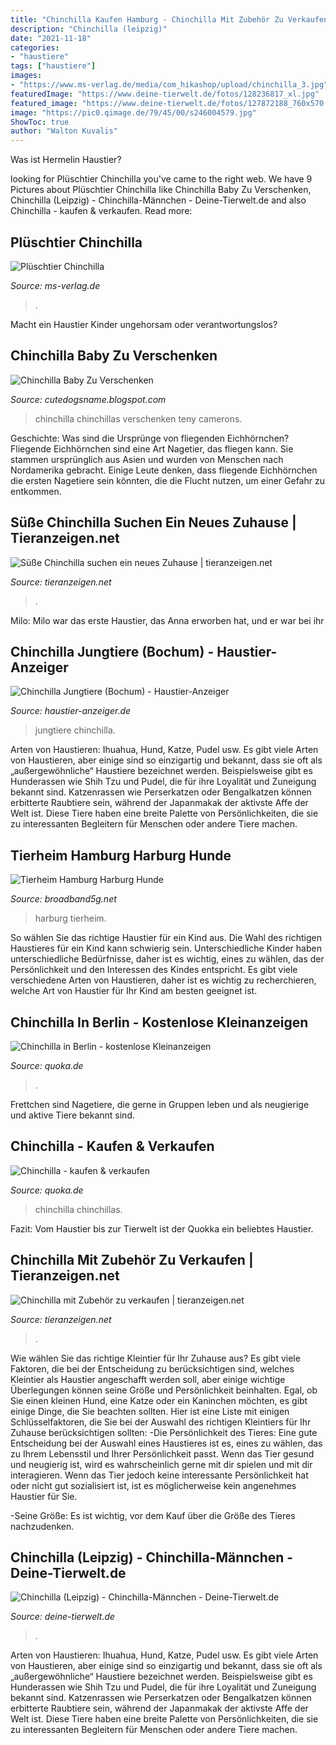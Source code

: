 ```yaml
---
title: "Chinchilla Kaufen Hamburg - Chinchilla Mit Zubehör Zu Verkaufen"
description: "Chinchilla (leipzig)"
date: "2021-11-18"
categories:
- "haustiere"
tags: ["haustiere"]
images:
- "https://www.ms-verlag.de/media/com_hikashop/upload/chinchilla_3.jpg"
featuredImage: "https://www.deine-tierwelt.de/fotos/128236817_xl.jpg"
featured_image: "https://www.deine-tierwelt.de/fotos/127872188_760x570.jpg"
image: "https://pic0.qimage.de/79/45/00/s246004579.jpg"
ShowToc: true
author: "Walton Kuvalis"
---
```



Was ist Hermelin Haustier?

	

		
looking for Plüschtier Chinchilla you've came to the right web. We have 9 Pictures about Plüschtier Chinchilla like Chinchilla Baby Zu Verschenken, Chinchilla (Leipzig) - Chinchilla-Männchen - Deine-Tierwelt.de and also Chinchilla - kaufen &amp; verkaufen. Read more:
		
    
## Plüschtier Chinchilla

<img loading=lazy src="https://www.ms-verlag.de/media/com_hikashop/upload/chinchilla_3.jpg" onerror="this.onerror=null;this.src='https://tse1.mm.bing.net/th?id=OIP.WEzthjjaKkFkN-3sqfAvJwHaE8&amp;pid=15.1';" alt="Plüschtier Chinchilla">

_Source: ms-verlag.de_

>. 

	

Macht ein Haustier Kinder ungehorsam oder verantwortungslos?

    
## Chinchilla Baby Zu Verschenken

<img loading=lazy src="https://i.pinimg.com/originals/71/3a/f2/713af2ddd0376eab47c3fd8e59784d12.jpg" onerror="this.onerror=null;this.src='https://tse1.mm.bing.net/th?id=OIP.jWCXPG9YbyupBY9_Flw2sAHaHa&amp;pid=15.1';" alt="Chinchilla Baby Zu Verschenken">

_Source: cutedogsname.blogspot.com_

>chinchilla chinchillas verschenken teny camerons. 

	

Geschichte: Was sind die Ursprünge von fliegenden Eichhörnchen?
Fliegende Eichhörnchen sind eine Art Nagetier, das fliegen kann. Sie stammen ursprünglich aus Asien und wurden von Menschen nach Nordamerika gebracht. Einige Leute denken, dass fliegende Eichhörnchen die ersten Nagetiere sein könnten, die die Flucht nutzen, um einer Gefahr zu entkommen.

    
## Süße Chinchilla Suchen Ein Neues Zuhause | Tieranzeigen.net

<img loading=lazy src="https://www.tieranzeigen.net/export/dMmHSBJyreq9.jpg" onerror="this.onerror=null;this.src='https://tse2.mm.bing.net/th?id=OIP.Z2jr66kgeEMRWzTeqCvs3QHaE7&amp;pid=15.1';" alt="Süße Chinchilla suchen ein neues Zuhause | tieranzeigen.net">

_Source: tieranzeigen.net_

>. 

	

Milo: Milo war das erste Haustier, das Anna erworben hat, und er war bei ihr

    
## Chinchilla Jungtiere (Bochum) - Haustier-Anzeiger

<img loading=lazy src="https://www.deine-tierwelt.de/fotos/127872188_760x570.jpg" onerror="this.onerror=null;this.src='https://tse2.mm.bing.net/th?id=OIP.xzLR2rjXmhoCVMZna_vRXgHaFj&amp;pid=15.1';" alt="Chinchilla Jungtiere (Bochum) - Haustier-Anzeiger">

_Source: haustier-anzeiger.de_

>jungtiere chinchilla. 

	

Arten von Haustieren: Ihuahua, Hund, Katze, Pudel usw.
Es gibt viele Arten von Haustieren, aber einige sind so einzigartig und bekannt, dass sie oft als „außergewöhnliche“ Haustiere bezeichnet werden. Beispielsweise gibt es Hunderassen wie Shih Tzu und Pudel, die für ihre Loyalität und Zuneigung bekannt sind. Katzenrassen wie Perserkatzen oder Bengalkatzen können erbitterte Raubtiere sein, während der Japanmakak der aktivste Affe der Welt ist. Diese Tiere haben eine breite Palette von Persönlichkeiten, die sie zu interessanten Begleitern für Menschen oder andere Tiere machen.

    
## Tierheim Hamburg Harburg Hunde

<img loading=lazy src="https://i.pinimg.com/originals/7e/33/9d/7e339dfbf9561e8288176ae6581a8248.jpg" onerror="this.onerror=null;this.src='https://tse4.mm.bing.net/th?id=OIP.MdgYGRF1b96w9sLgKi_NNQHaJ4&amp;pid=15.1';" alt="Tierheim Hamburg Harburg Hunde">

_Source: broadband5g.net_

>harburg tierheim. 

	

So wählen Sie das richtige Haustier für ein Kind aus.
Die Wahl des richtigen Haustieres für ein Kind kann schwierig sein. Unterschiedliche Kinder haben unterschiedliche Bedürfnisse, daher ist es wichtig, eines zu wählen, das der Persönlichkeit und den Interessen des Kindes entspricht. Es gibt viele verschiedene Arten von Haustieren, daher ist es wichtig zu recherchieren, welche Art von Haustier für Ihr Kind am besten geeignet ist.

    
## Chinchilla In Berlin - Kostenlose Kleinanzeigen

<img loading=lazy src="https://pic0.qimage.de/04/53/68/s233685304.jpg" onerror="this.onerror=null;this.src='https://tse4.mm.bing.net/th?id=OIP.C2z5YAr3l7gyGX_maFqW3wAAAA&amp;pid=15.1';" alt="Chinchilla in Berlin - kostenlose Kleinanzeigen">

_Source: quoka.de_

>. 

	

Frettchen sind Nagetiere, die gerne in Gruppen leben und als neugierige und aktive Tiere bekannt sind.

    
## Chinchilla - Kaufen &amp; Verkaufen

<img loading=lazy src="https://pic0.qimage.de/79/45/00/s246004579.jpg" onerror="this.onerror=null;this.src='https://tse3.mm.bing.net/th?id=OIP.8tsE_CfkBsqgGmoMK7yBuwAAAA&amp;pid=15.1';" alt="Chinchilla - kaufen &amp; verkaufen">

_Source: quoka.de_

>chinchilla chinchillas. 

	

Fazit: Vom Haustier bis zur Tierwelt ist der Quokka ein beliebtes Haustier.

    
## Chinchilla Mit Zubehör Zu Verkaufen | Tieranzeigen.net

<img loading=lazy src="https://www.tieranzeigen.net/export/YNAb3KVRzeYj.jpg" onerror="this.onerror=null;this.src='https://tse2.mm.bing.net/th?id=OIP.VdmAKOyIj7Zrf_nKlj3SVQHaHU&amp;pid=15.1';" alt="Chinchilla mit Zubehör zu verkaufen | tieranzeigen.net">

_Source: tieranzeigen.net_

>. 

	

Wie wählen Sie das richtige Kleintier für Ihr Zuhause aus?
Es gibt viele Faktoren, die bei der Entscheidung zu berücksichtigen sind, welches Kleintier als Haustier angeschafft werden soll, aber einige wichtige Überlegungen können seine Größe und Persönlichkeit beinhalten. Egal, ob Sie einen kleinen Hund, eine Katze oder ein Kaninchen möchten, es gibt einige Dinge, die Sie beachten sollten. Hier ist eine Liste mit einigen Schlüsselfaktoren, die Sie bei der Auswahl des richtigen Kleintiers für Ihr Zuhause berücksichtigen sollten:
-Die Persönlichkeit des Tieres: Eine gute Entscheidung bei der Auswahl eines Haustieres ist es, eines zu wählen, das zu Ihrem Lebensstil und Ihrer Persönlichkeit passt. Wenn das Tier gesund und neugierig ist, wird es wahrscheinlich gerne mit dir spielen und mit dir interagieren. Wenn das Tier jedoch keine interessante Persönlichkeit hat oder nicht gut sozialisiert ist, ist es möglicherweise kein angenehmes Haustier für Sie.

-Seine Größe: Es ist wichtig, vor dem Kauf über die Größe des Tieres nachzudenken.

    
## Chinchilla (Leipzig) - Chinchilla-Männchen - Deine-Tierwelt.de

<img loading=lazy src="https://www.deine-tierwelt.de/fotos/128236817_xl.jpg" onerror="this.onerror=null;this.src='https://tse1.mm.bing.net/th?id=OIP.eT0pOufVPguwillJNs_NNwHaJ4&amp;pid=15.1';" alt="Chinchilla (Leipzig) - Chinchilla-Männchen - Deine-Tierwelt.de">

_Source: deine-tierwelt.de_

>. 

	

Arten von Haustieren: Ihuahua, Hund, Katze, Pudel usw.
Es gibt viele Arten von Haustieren, aber einige sind so einzigartig und bekannt, dass sie oft als „außergewöhnliche“ Haustiere bezeichnet werden. Beispielsweise gibt es Hunderassen wie Shih Tzu und Pudel, die für ihre Loyalität und Zuneigung bekannt sind. Katzenrassen wie Perserkatzen oder Bengalkatzen können erbitterte Raubtiere sein, während der Japanmakak der aktivste Affe der Welt ist. Diese Tiere haben eine breite Palette von Persönlichkeiten, die sie zu interessanten Begleitern für Menschen oder andere Tiere machen.


